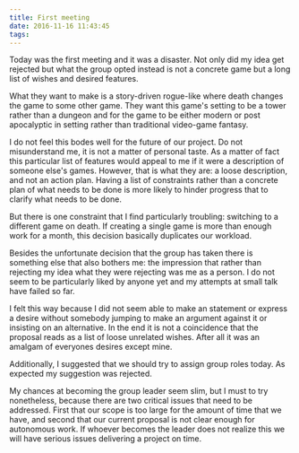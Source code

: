 ```yaml
---
title: First meeting
date: 2016-11-16 11:43:45
tags:
---
```


Today was the first meeting and it was a disaster. Not only did my idea get rejected but what the group opted instead is not a concrete game but a long list of wishes and desired features.

What they want to make is a story-driven rogue-like where death changes the game to some other game. They want this game's setting to be a tower rather than a dungeon and for the game to be either modern or post apocalyptic in setting rather than traditional video-game fantasy.

I do not feel this bodes well for the future of our project. Do not misunderstand me, it is not a matter of personal taste.  As a matter of fact this particular list of features would appeal to me if it were a description of someone else's games. However, that is what they are: a loose description, and not an action plan. Having a list of constraints rather than a concrete plan of what needs to be done is more likely to hinder progress that to clarify what needs to be done.

But there is one constraint that I find particularly troubling: switching to a different game on death. If creating a single game is more than enough work for a month, this decision basically duplicates our workload.

Besides the unfortunate decision that the group has taken there is something else that also bothers me: the impression that rather than rejecting my idea what they were rejecting was me as a person. I do not seem to be particularly liked by anyone yet and my attempts at small talk have failed so far.  

I felt this way because I did not seem able to make an statement or express a desire without somebody jumping to make an argument against it or insisting on an alternative. In the end it is not a coincidence that the proposal reads as a list of loose unrelated wishes. After all it was an amalgam of everyones desires except mine.

Additionally, I suggested that we should try to assign group roles today. As expected my suggestion was rejected.

My chances at becoming the group leader seem slim, but I must to try nonetheless, because there are two critical issues that need to be addressed. First that our scope is too large for the amount of time that we have, and second that our current proposal is not clear enough for autonomous work. If whoever becomes the leader does not realize this we will have serious issues delivering a project on time.
